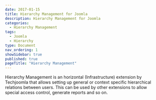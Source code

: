 ```yaml
---
date: 2017-01-15
title: Hierarchy Management for Joomla
description: Hierarchy Management for Joomla
categories:
  - Hierarchy Management
tags:
  - Joomla
  - Hierarchy
type: Document
nav_ordering: 1
showSidebar: true
published: true
pageTitle: "Hierarchy Management"
---
```



Hierarchy Management is an horizontal (Infrastructure) extension by Techjoomla that allows setting up general or context specific hierarchical relations between users. This can be used by other extensions to allow special access control, generate reports and so on.
